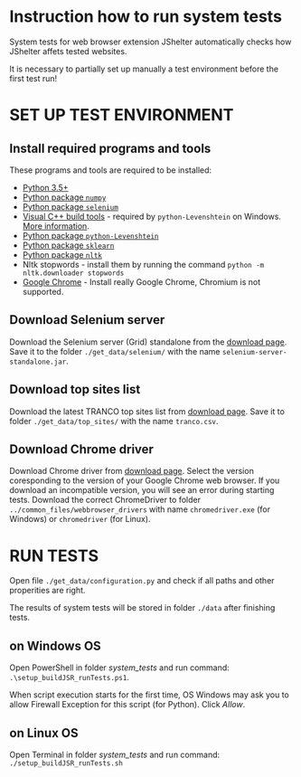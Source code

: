 # Instruction how to run system tests

System tests for web browser extension JShelter automatically checks how
JShelter affets tested websites.

It is necessary to partially set up manually a test environment before the first test run!

# SET UP TEST ENVIRONMENT

## Install required programs and tools

These programs and tools are required to be installed:
* [Python 3.5+](https://www.python.org/downloads/)
* [Python package `numpy`](https://pypi.org/project/numpy/)
* [Python package `selenium`](https://pypi.org/project/selenium/)
* [Visual C++ build tools](http://go.microsoft.com/fwlink/?LinkId=691126&fixForIE=.exe.) - required by `python-Levenshtein` on Windows.
  [More information](https://stackoverflow.com/questions/44951456/pip-error-microsoft-visual-c-14-0-is-required).
* [Python package `python-Levenshtein`](https://pypi.org/project/python-Levenshtein/)
* [Python package `sklearn`](https://pypi.org/project/sklearn/)
* [Python package `nltk`](https://pypi.org/project/nltk/)
* Nltk stopwords - install them by running the command `python -m nltk.downloader stopwords`
* [Google Chrome](https://www.google.com/chrome/) - Install really Google Chrome, Chromium is not supported.

## Download Selenium server

Download the Selenium server (Grid) standalone from the [download page](https://www.selenium.dev/downloads/).
Save it to the folder `./get_data/selenium/` with the name `selenium-server-standalone.jar`.

## Download top sites list

Download the latest TRANCO top sites list from [download page](https://tranco-list.eu/#download).
Save it to folder `./get_data/top_sites/` with the name `tranco.csv`.


## Download Chrome driver

Download Chrome driver from [download page](https://chromedriver.chromium.org/downloads).
Select the version coresponding to the version of your Google Chrome web browser. If you download an incompatible version, you will see an error during starting tests.
Download the correct ChromeDriver to folder `../common_files/webbrowser_drivers` with name `chromedriver.exe` (for Windows) or `chromedriver` (for Linux).


# RUN TESTS

Open file `./get_data/configuration.py` and check if all paths and other properities are right.

The results of system tests will be stored in folder `./data` after finishing tests.

## on Windows OS

Open PowerShell in folder *system_tests* and run command: `.\setup_buildJSR_runTests.ps1`.

When script execution starts for the first time, OS Windows may ask you to allow Firewall Exception for this script (for Python). Click *Allow*.

## on Linux OS
Open Terminal in folder *system_tests* and run command: `./setup_buildJSR_runTests.sh`
